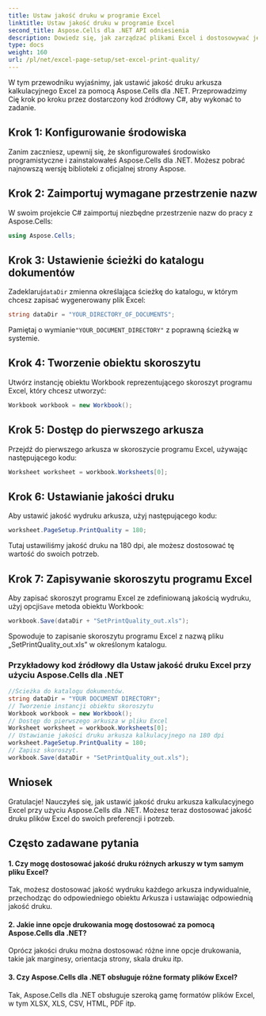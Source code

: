 ```yaml
---
title: Ustaw jakość druku w programie Excel
linktitle: Ustaw jakość druku w programie Excel
second_title: Aspose.Cells dla .NET API odniesienia
description: Dowiedz się, jak zarządzać plikami Excel i dostosowywać je, łącznie z opcjami drukowania, za pomocą Aspose.Cells dla .NET.
type: docs
weight: 160
url: /pl/net/excel-page-setup/set-excel-print-quality/
---
```

W tym przewodniku wyjaśnimy, jak ustawić jakość druku arkusza kalkulacyjnego Excel za pomocą Aspose.Cells dla .NET. Przeprowadzimy Cię krok po kroku przez dostarczony kod źródłowy C#, aby wykonać to zadanie.

## Krok 1: Konfigurowanie środowiska

Zanim zaczniesz, upewnij się, że skonfigurowałeś środowisko programistyczne i zainstalowałeś Aspose.Cells dla .NET. Możesz pobrać najnowszą wersję biblioteki z oficjalnej strony Aspose.

## Krok 2: Zaimportuj wymagane przestrzenie nazw

W swoim projekcie C# zaimportuj niezbędne przestrzenie nazw do pracy z Aspose.Cells:

```csharp
using Aspose.Cells;
```

## Krok 3: Ustawienie ścieżki do katalogu dokumentów

 Zadeklaruj`dataDir` zmienna określająca ścieżkę do katalogu, w którym chcesz zapisać wygenerowany plik Excel:

```csharp
string dataDir = "YOUR_DIRECTORY_OF_DOCUMENTS";
```

 Pamiętaj o wymianie`"YOUR_DOCUMENT_DIRECTORY"` z poprawną ścieżką w systemie.

## Krok 4: Tworzenie obiektu skoroszytu

Utwórz instancję obiektu Workbook reprezentującego skoroszyt programu Excel, który chcesz utworzyć:

```csharp
Workbook workbook = new Workbook();
```

## Krok 5: Dostęp do pierwszego arkusza

Przejdź do pierwszego arkusza w skoroszycie programu Excel, używając następującego kodu:

```csharp
Worksheet worksheet = workbook.Worksheets[0];
```

## Krok 6: Ustawianie jakości druku

Aby ustawić jakość wydruku arkusza, użyj następującego kodu:

```csharp
worksheet.PageSetup.PrintQuality = 180;
```

Tutaj ustawiliśmy jakość druku na 180 dpi, ale możesz dostosować tę wartość do swoich potrzeb.

## Krok 7: Zapisywanie skoroszytu programu Excel

 Aby zapisać skoroszyt programu Excel ze zdefiniowaną jakością wydruku, użyj opcji`Save` metoda obiektu Workbook:

```csharp
workbook.Save(dataDir + "SetPrintQuality_out.xls");
```

Spowoduje to zapisanie skoroszytu programu Excel z nazwą pliku „SetPrintQuality_out.xls” w określonym katalogu.

### Przykładowy kod źródłowy dla Ustaw jakość druku Excel przy użyciu Aspose.Cells dla .NET 
```csharp
//Ścieżka do katalogu dokumentów.
string dataDir = "YOUR DOCUMENT DIRECTORY";
// Tworzenie instancji obiektu skoroszytu
Workbook workbook = new Workbook();
// Dostęp do pierwszego arkusza w pliku Excel
Worksheet worksheet = workbook.Worksheets[0];
// Ustawianie jakości druku arkusza kalkulacyjnego na 180 dpi
worksheet.PageSetup.PrintQuality = 180;
// Zapisz skoroszyt.
workbook.Save(dataDir + "SetPrintQuality_out.xls");
```

## Wniosek

Gratulacje! Nauczyłeś się, jak ustawić jakość druku arkusza kalkulacyjnego Excel przy użyciu Aspose.Cells dla .NET. Możesz teraz dostosować jakość druku plików Excel do swoich preferencji i potrzeb.

## Często zadawane pytania


#### 1. Czy mogę dostosować jakość druku różnych arkuszy w tym samym pliku Excel?

Tak, możesz dostosować jakość wydruku każdego arkusza indywidualnie, przechodząc do odpowiedniego obiektu Arkusza i ustawiając odpowiednią jakość druku.

#### 2. Jakie inne opcje drukowania mogę dostosować za pomocą Aspose.Cells dla .NET?

Oprócz jakości druku można dostosować różne inne opcje drukowania, takie jak marginesy, orientacja strony, skala druku itp.

#### 3. Czy Aspose.Cells dla .NET obsługuje różne formaty plików Excel?

Tak, Aspose.Cells dla .NET obsługuje szeroką gamę formatów plików Excel, w tym XLSX, XLS, CSV, HTML, PDF itp.
